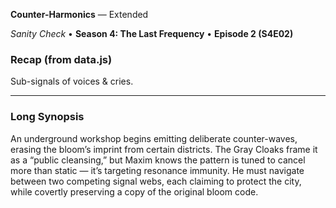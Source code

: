 **Counter-Harmonics** — Extended

_Sanity Check_ • **Season 4: The Last Frequency** • **Episode 2 (S4E02)**

### Recap (from data.js)
Sub-signals of voices & cries.

---

### Long Synopsis

An underground workshop begins emitting deliberate counter-waves, erasing the bloom’s imprint from certain districts. The Gray Cloaks frame it as a “public cleansing,” but Maxim knows the pattern is tuned to cancel more than static — it’s targeting resonance immunity. He must navigate between two competing signal webs, each claiming to protect the city, while covertly preserving a copy of the original bloom code.